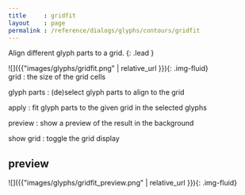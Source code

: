 ```yaml
---
title     : gridfit
layout    : page
permalink : /reference/dialogs/glyphs/contours/gridfit
---
```


Align different glyph parts to a grid.
{: .lead }


<div class='row'>

<div class='col-sm-4' markdown='1'>
![]({{"images/glyphs/gridfit.png" | relative_url }}){: .img-fluid}
</div>

<div class='col-sm-8' markdown='1'>
grid
: the size of the grid cells

glyph parts
: (de)select glyph parts to align to the grid

apply
: fit glyph parts to the given grid in the selected glyphs

preview
: show a preview of the result in the background

show grid
: toggle the grid display
</div>

</div>


preview
-------

![]({{"images/glyphs/gridfit_preview.png" | relative_url }}){: .img-fluid}
